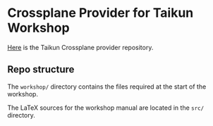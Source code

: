 # Crossplane Provider for Taikun Workshop

[Here](https://github.com/itera-io/upjet-provider-taikun) is the Taikun Crossplane provider repository.

## Repo structure

The `workshop/` directory contains the files required at the start of the workshop.

The LaTeX sources for the workshop manual are located in the `src/` directory.
